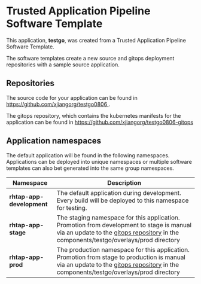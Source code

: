 # Trusted Application Pipeline Software Template

This application, **testgo**, was created from a Trusted Application Pipeline Software Template.

The software templates create a new source and gitops deployment repositories with a sample source application. 

## Repositories

The source code for your application can be found in [https://github.com/xjiangorg/testgo0806 ](https://github.com/xjiangorg/testgo0806 ).
 
The gitops repository, which contains the kubernetes manifests for the application can be found in 
[https://github.com/xjiangorg/testgo0806-gitops ](https://github.com/xjiangorg/testgo0806-gitops ) 

## Application namespaces 

The default application will be found in the following namespaces. Applications can be deployed into unique namespaces or multiple software templates can also bet generated into the same group namespaces.  

|  Namespace   |  Description   |  
| -------- | -------- |   
| **rhtap-app-development** | The default application during development. Every build will be deployed to this namespace for testing. | 
| **rhtap-app-stage** | The staging namespace for this application. Promotion from development to stage is manual via an update to the [gitops repository](https://github.com/xjiangorg/testgo0806-gitops ) in the components/testgo/overlays/prod directory |  
| **rhtap-app-prod** | The production namespace for this application. Promotion from stage to production is manual via an update to the [gitops repository](https://github.com/xjiangorg/testgo0806-gitops ) in the components/testgo/overlays/prod directory | 